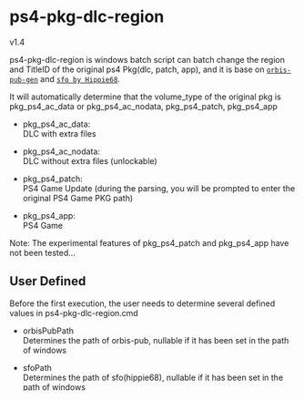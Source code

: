 ﻿# ps4-pkg-dlc-region

v1.4  

ps4-pkg-dlc-region is windows batch script can batch change the region and TitleID of the original ps4 Pkg(dlc, patch, app), and it is base on [`orbis-pub-gen`](https://www.psxhax.com/threads/free-ps2-pub-gen-fake-pkg-tools-ps2-fake-pkg-generator-for-ps4.3594/) and [`sfo by Hippie68`](https://www.psxhax.com/threads/ps4-sfo-program-to-automate-build-param-sfo-files-by-hippie68.11507/).  

It will automatically determine that the volume_type of the original pkg is pkg_ps4_ac_data or pkg_ps4_ac_nodata, pkg_ps4_patch,  pkg_ps4_app

- pkg_ps4_ac_data:  
DLC with extra files  

- pkg_ps4_ac_nodata:  
DLC without extra files (unlockable)  

- pkg_ps4_patch:  
PS4 Game Update (during the parsing, you will be prompted to enter the original PS4 Game PKG path)  

- pkg_ps4_app:  
PS4 Game  

Note: The experimental features of pkg_ps4_patch and pkg_ps4_app have not been tested...


## User Defined

Before the first execution, the user needs to determine several defined values in ps4-pkg-dlc-region.cmd  

- orbisPubPath  
Determines the path of orbis-pub, nullable if it has been set in the path of windows  

- sfoPath  
Determines the path of sfo(hippie68), nullable if it has been set in the path of windows  

- pkgPath  
Specify the path for the PKG files to be scanned. Multiple PKG files can be scanned in batches.


### Optional options (param.sfo)

- newRegion (length is 2)  
Determine the Region of the generated pkg  
Empty value, indicating that the Region is unchanged  
JP: Japanese, EP: European, UP: American, HP: Hong Kong, KP: Korean  

- newRegionID (length is 4)  
Determine the RegionID(length is 4 number) of the generated pkg  
Empty value, indicating that the RegionID is unchanged  

- newTitleID (length is 9)  
Determine the TitleID of the generated pkg  
Empty value, indicating that the TitleID is unchanged  

- newContentName (length is 16)  
Determine the ContentName of the generated pkg  
Empty value, indicating that the ContentName is unchanged  
ContentName is the name at the end of CONTENT_ID, which is typically 16 characters in length.  

- newSdkVer (length is 8)  
Please specify the SdkVer for the generated pkg.  
Leave it blank if you don't want to change it.  
SdkVer is an attribute value in the PUBTOOLINFO of param.sfo file, and it is usually set to 05050000.  


### Misc options  

- genDirName  
Determines the directory name for the generated output  

- icon0Path  
Determine the path of icon0.png when the original pkg has no preview image, the generated pkg will use this file  

- cleanup  
y: remove all temporary files, n: don't delete anything  

- passcode  
Determine the passcode value for pkg (extract and generate)  


### Extract options  

- pkgExtractShowStatus 
Determines whether to show the extract status, show extract status will be slower if the pkg file size is very large,  
y: show, n: not show


### Overwrite options  

- overwriteUnpackedArchives 
Determines whether to still extract when an unpacked PKG archive already exists,  
y: perform extract and overwrite, n: use existing unpacked file  

- overwriteExistGP4 
Determines whether to override gp4 configuration, when gp4 archive already exists,  
y: generate new gp4 file, n: use existing gp4 file  


### Generate options  

- pkgCreate 
Determines whether to automatically generate a new PKG after extract,  
y: generate new PKG, n: extract only  

- pfsCompression 
Determines whether to enable compression for package files,  
y: compressed, n: not compressed  

- pkgDigest 
Determines whether to calculate digest after pkg create,  
y: digest calculation, n: faster creation  


## Reference

[How to Change PS4 DLC Region for Fake PKG Games Tutorial by Jr550](https://www.psxhax.com/threads/how-to-change-ps4-dlc-region-for-fake-pkg-games-tutorial-by-jr550.6038/)  
[orbis-pub-gen](https://www.psxhax.com/threads/free-ps2-pub-gen-fake-pkg-tools-ps2-fake-pkg-generator-for-ps4.3594/)  
[PS4-Fake-PKG-Tools-3.87 by CyB1K](https://github.com/CyB1K/PS4-Fake-PKG-Tools-3.87)  
[sfo by Hippie68](https://github.com/hippie68/sfo)  
[ps4-dlc-unlocker-maker](https://www.psxhax.com/threads/ps4-dlc-unlocker-maker-windows-batch-file-to-create-fpkgs-by-k4ps3.11035/)  

